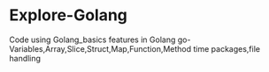 # Explore-Golang
Code using Golang_basics features in Golang
go-Variables,Array,Slice,Struct,Map,Function,Method 
time packages,file handling
